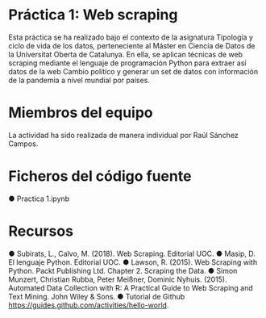 # Práctica 1: Web scraping
Esta práctica se ha realizado bajo el contexto de la asignatura Tipología y ciclo de vida de los datos, perteneciente al Máster en Ciencia de Datos de la Universitat Oberta de Catalunya. En ella, se aplican técnicas de web scraping mediante el lenguaje de programación Python para extraer así datos de la web Cambio político y generar un set de datos con información de la pandemia a nivel mundial por países.

# Miembros del equipo
La actividad ha sido realizada de manera individual por Raúl Sánchez Campos.

# Ficheros del código fuente
● Practica 1.ipynb

# Recursos 
● Subirats, L., Calvo, M. (2018). Web Scraping. Editorial UOC.
● Masip, D. El lenguaje Python. Editorial UOC.
● Lawson, R. (2015). Web Scraping with Python. Packt Publishing Ltd. Chapter 2. 
Scraping the Data. 
● Simon Munzert, Christian Rubba, Peter Meißner, Dominic Nyhuis. (2015). 
Automated Data Collection with R: A Practical Guide to Web Scraping and Text 
Mining. John Wiley & Sons.
● Tutorial de Github https://guides.github.com/activities/hello-world. 
